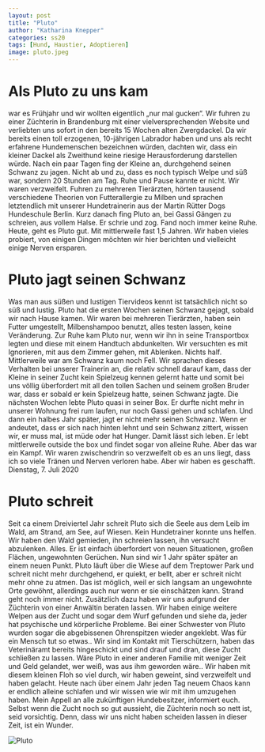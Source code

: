 ```yaml
---
layout: post
title: "Pluto"
author: "Katharina Knepper"
categories: ss20
tags: [Hund, Haustier, Adoptieren]
image: pluto.jpeg
---
```

# Als Pluto zu uns kam

war es Frühjahr und wir wollten eigentlich „nur mal gucken“. Wir fuhren zu einer Züchterin in Brandenburg mit einer vielversprechenden Website und verliebten uns sofort in den bereits 15 Wochen alten Zwergdackel.
Da wir bereits einen toll erzogenen, 10-jährigen Labrador haben und uns als recht erfahrene Hundemenschen bezeichnen würden, dachten wir, dass ein kleiner Dackel als Zweithund keine riesige Herausforderung darstellen würde.
Nach ein paar Tagen fing der Kleine an, durchgehend seinen Schwanz zu jagen. Nicht ab und zu, dass es noch typisch Welpe und süß war, sondern 20 Stunden am Tag. Ruhe und Pause kannte er nicht. Wir waren verzweifelt. Fuhren zu mehreren Tierärzten, hörten tausend verschiedene Theorien von Futterallergie zu Milben und sprachen letztendlich mit unserer Hundetrainerin aus der Martin Rütter Dogs Hundeschule Berlin.
Kurz danach fing Pluto an, bei Gassi Gängen zu schreien, aus vollem Halse. Er schrie und zog. Fand noch immer keine Ruhe.
Heute, geht es Pluto gut. Mit mittlerweile fast 1,5 Jahren. Wir haben vieles probiert, von einigen Dingen möchten wir hier berichten und vielleicht einige Nerven ersparen.
# Pluto jagt seinen Schwanz
Was man aus süßen und lustigen Tiervideos kennt ist tatsächlich nicht so süß und lustig. Pluto hat die ersten Wochen seinen Schwanz gejagt, sobald wir nach Hause kamen.
Wir waren bei mehreren Tierärzten, haben sein Futter umgestellt, Milbenshampoo benutzt, alles testen lassen, keine Veränderung.
Zur Ruhe kam Pluto nur, wenn wir ihn in seine Transportbox legten und diese mit einem Handtuch abdunkelten. Wir versuchten es mit Ignorieren, mit aus dem Zimmer gehen, mit Ablenken. Nichts half. Mittlerweile war am Schwanz kaum noch Fell. Wir sprachen dieses Verhalten bei unserer Trainerin an, die relativ schnell darauf kam, dass der Kleine in seiner Zucht kein Spielzeug kennen gelernt hatte und somit bei uns völlig überfordert mit all den tollen Sachen und seinem großen Bruder war, dass er sobald er kein Spielzeug hatte, seinen Schwanz jagte.
Die nächsten Wochen lebte Pluto quasi in seiner Box. Er durfte nicht mehr in unserer Wohnung frei rum laufen, nur noch Gassi gehen und schlafen.
Und dann ein halbes Jahr später, jagt er nicht mehr seinen Schwanz. Wenn er andeutet, dass er sich nach hinten lehnt und sein Schwanz zittert, wissen wir, er muss mal, ist müde oder hat Hunger. Damit lässt sich leben. Er lebt mittlerweile outside the box und findet sogar von alleine Ruhe. Aber das war ein Kampf. Wir waren zwischendrin so verzweifelt ob es an uns liegt, dass ich so viele Tränen und Nerven verloren habe. Aber wir haben es geschafft.
Dienstag, 7. Juli 2020
# Pluto schreit
Seit ca einem Dreiviertel Jahr schreit Pluto sich die Seele aus dem Leib im Wald, am Strand, am See, auf Wiesen. Kein Hundetrainer konnte uns helfen. Wir haben den Wald gemieden, ihn schreien lassen, ihn versucht abzulenken. Alles. Er ist einfach überfordert von neuen Situationen, großen Flächen, ungewohnten Gerüchen.
Nun sind wir 1 Jahr später später an einem neuen Punkt. Pluto läuft über die Wiese auf dem Treptower Park und schreit nicht mehr durchgehend, er quiekt, er bellt, aber er schreit nicht mehr ohne zu atmen. Das ist möglich, weil er sich langsam an ungewohnte Orte gewöhnt, allerdings auch nur wenn er sie einschätzen kann. Strand geht noch immer nicht. Zusätzlich dazu haben wir uns aufgrund der Züchterin von einer Anwältin beraten lassen. Wir haben einige weitere Welpen aus der Zucht und sogar dem Wurf gefunden und siehe da, jeder hat psychische und körperliche Probleme. Bei einer Schwester von Pluto wurden sogar die abgebissenen Ohrenspitzen wieder angeklebt. Was für ein Mensch tut so etwas..
Wir sind im Kontakt mit Tierschützern, haben das Veterinäramt bereits hingeschickt und sind drauf und dran, diese Zucht schließen zu lassen. Wäre Pluto in einer anderen Familie mit weniger Zeit und Geld gelandet, wer weiß, was aus ihm geworden wäre..
Wir haben mit diesem kleinen Floh so viel durch, wir haben geweint, sind verzweifelt und haben gelacht. Heute nach über einem Jahr jeden Tag neuem Chaos kann er endlich alleine schlafen und wir wissen wie wir mit ihm umzugehen haben.
Mein Appell an alle zukünftigen Hundebesitzer, informiert euch. Selbst wenn die Zucht noch so gut aussieht, die Züchterin noch so nett ist, seid vorsichtig. Denn, dass wir uns nicht haben scheiden lassen in dieser Zeit, ist ein Wunder.

![Pluto](/assets/pluto.jpeg)


